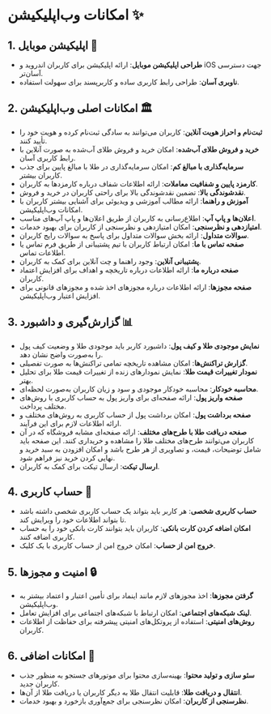 
# امکانات وب‌اپلیکیشن ✨

## 1. اپلیکیشن موبایل 📱
- **طراحی اپلیکیشن موبایل**: ارائه اپلیکیشن برای کاربران اندروید و iOS جهت دسترسی آسان‌تر.
- **ناوبری آسان**: طراحی رابط کاربری ساده و کاربرپسند برای سهولت استفاده.

## 2. امکانات اصلی وب‌اپلیکیشن 🏛️
- **ثبت‌نام و احراز هویت آنلاین**: کاربران می‌توانند به سادگی ثبت‌نام کرده و هویت خود را تأیید کنند.
- **خرید و فروش طلای آب‌شده**: امکان خرید و فروش طلای آب‌شده به صورت آنلاین با رابط کاربری آسان.
- **سرمایه‌گذاری با مبالغ کم**: امکان سرمایه‌گذاری در طلا با مبالغ پایین برای جذب کاربران بیشتر.
- **کارمزد پایین و شفافیت معاملات**: ارائه اطلاعات شفاف درباره کارمزدها به کاربران.
- **نقدشوندگی بالا**: تضمین نقدشوندگی بالا برای راحتی کاربران در خرید و فروش.
- **آموزش و راهنما**: ارائه مطالب آموزشی و ویدیوئی برای آشنایی بیشتر کاربران با امکانات وب‌اپلیکیشن.
- **اعلان‌ها و پاپ آپ**: اطلاع‌رسانی به کاربران از طریق اعلان‌ها و پاپ آپ‌های مناسب.
- **امتیازدهی و نظرسنجی**: امکان امتیازدهی و نظرسنجی از کاربران برای بهبود خدمات.
- **سوالات متداول**: ارائه بخش سوالات متداول برای پاسخ به سوالات رایج کاربران.
- **صفحه تماس با ما**: امکان ارتباط کاربران با تیم پشتیبانی از طریق فرم تماس یا اطلاعات تماس.
- **پشتیبانی آنلاین**: وجود راهنما و چت آنلاین برای کمک به کاربران.
- **صفحه درباره ما**: ارائه اطلاعات درباره تاریخچه و اهداف برای افزایش اعتماد کاربران.
- **صفحه مجوزها**: ارائه اطلاعات درباره مجوزهای اخذ شده و مجوزهای قانونی برای افزایش اعتبار وب‌اپلیکیشن.

## 3. گزارش‌گیری و داشبورد 📊
- **نمایش موجودی طلا و کیف پول**: داشبورد کاربر باید موجودی طلا و وضعیت کیف پول را به‌صورت واضح نشان دهد.
- **گزارش تراکنش‌ها**: امکان مشاهده تاریخچه تمامی تراکنش‌ها به صورت تفصیلی.
- **نمودار تغییرات قیمت طلا**: نمایش نمودارهای زنده از تغییرات قیمت طلا برای تحلیل بهتر.
- **محاسبه خودکار**: محاسبه خودکار موجودی و سود و زیان کاربران به‌صورت لحظه‌ای.
- **صفحه واریز پول**: ارائه صفحه‌ای برای واریز پول به حساب کاربری با روش‌های مختلف پرداخت.
- **صفحه برداشت پول**: امکان برداشت پول از حساب کاربری به روش‌های مختلف و ارائه اطلاعات لازم برای این فرآیند.
- **صفحه دریافت طلا با طرح‌های مختلف**: ارائه صفحه‌ای مشابه فروشگاه که در آن کاربران می‌توانند طرح‌های مختلف طلا را مشاهده و خریداری کنند. این صفحه باید شامل توضیحات، قیمت، و تصاویری از هر طرح باشد و امکان افزودن به سبد خرید و نهایی کردن خرید نیز فراهم شود.
- **ارسال تیکت**: ارسال تیکت برای کمک به کاربران.

## 4. حساب کاربری 🔑
- **حساب کاربری شخصی**: هر کاربر باید بتواند یک حساب کاربری شخصی داشته باشد تا بتواند اطلاعات خود را ویرایش کند.
- **امکان اضافه کردن کارت بانکی**: کاربران باید بتوانند کارت بانکی خود را به حساب کاربری اضافه کنند.
- **خروج امن از حساب**: امکان خروج امن از حساب کاربری با یک کلیک.

## 5. امنیت و مجوزها 🔒
- **گرفتن مجوزها**: اخذ مجوزهای لازم مانند اینماد برای تأمین اعتبار و اعتماد بیشتر به وب‌اپلیکیشن.
- **لینک شبکه‌های اجتماعی**: امکان ارتباط با شبکه‌های اجتماعی برای افزایش تعامل.
- **روش‌های امنیتی**: استفاده از پروتکل‌های امنیتی پیشرفته برای حفاظت از اطلاعات کاربران.

## 6. امکانات اضافی 🌟
- **سئو سازی و تولید محتوا**: بهینه‌سازی محتوا برای موتورهای جستجو به منظور جذب کاربران جدید.
- **انتقال و دریافت طلا**: قابلیت انتقال طلا به دیگر کاربران یا دریافت طلا از آن‌ها.
- **نظرسنجی از کاربران**: امکان نظرسنجی برای جمع‌آوری بازخورد و بهبود خدمات.

